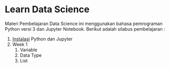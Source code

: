# Learn Data Science
Materi Pembelajaran Data Science ini menggunakan bahasa pemrograman Python versi 3 dan Jupyter Notebook. Berikut adalah silabus pembelajaran :

1. [Instalasi](https://github.com/mrizkir/learndatascience/blob/master/instalasi.md) Python dan Jupyter 
2. Week 1
    1. Variable
    2. Data Type
    3. List
